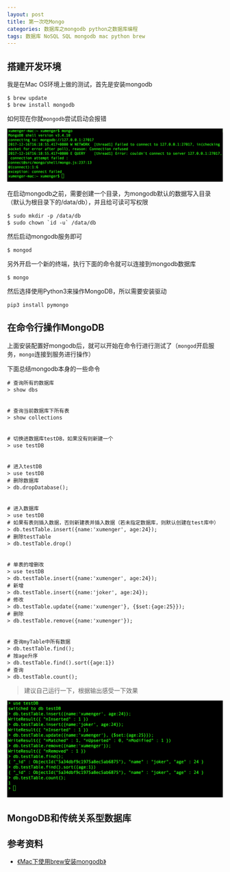 ```yaml
---
layout: post
title: 第一次吃Mongo
categories: 数据库之mongodb python之数据库编程
tags: 数据库 NoSQL SQL mongodb mac python brew
---
```


## 搭建开发环境

我是在Mac OS环境上做的测试，首先是安装mongodb

```
$ brew update
$ brew install mongodb
```

如何现在你就`mongodb`尝试启动会报错

![image](../media/image/2017-12-16/01.png)

在启动mongodb之前，需要创建一个目录，为mongodb默认的数据写入目录（默认为根目录下的/data/db），并且给可读可写权限

```
$ sudo mkdir -p /data/db
$ sudo chown `id -u` /data/db
```

然后启动mongodb服务即可

```
$ mongod
```

另外开启一个新的终端，执行下面的命令就可以连接到mongodb数据库

```
$ mongo
```

然后选择使用Python3来操作MongoDB，所以需要安装驱动

```
pip3 install pymongo
```

## 在命令行操作MongoDB

上面安装配置好mongodb后，就可以开始在命令行进行测试了（`mongod`开启服务，`mongo`连接到服务进行操作）

下面总结mongodb本身的一些命令

```
# 查询所有的数据库
> show dbs


# 查询当前数据库下所有表
> show collections


# 切换进数据库testDB，如果没有则新建一个
> use testDB


# 进入testDB
> use testDB
# 删除数据库
> db.dropDatabase();


# 进入数据库
> use testDB
# 如果有表则插入数据，否则新建表并插入数据（若未指定数据库，则默认创建在test库中）
> db.testTable.insert({name:'xumenger', age:24});
# 删除testTable
> db.testTable.drop()


# 单表的增删改
> use testDB
> db.testTable.insert({name:'xumenger', age:24});
# 新增
> db.testTable.insert({name:'joker', age:24});
# 修改
> db.testTable.update({name:'xumenger'}, {$set:{age:25}});
# 删除
> db.testTable.remove({name:'xumenger'});


# 查询myTable中所有数据
> db.testTable.find();
# 按age升序
> db.testTable.find().sort({age:1})
# 查询
> db.testTable.count();
```

>建议自己运行一下，根据输出感受一下效果

![image](../media/image/2017-12-16/02.png)

## 


## MongoDB和传统关系型数据库


## 参考资料

* [《Mac下使用brew安装mongodb》](http://blog.csdn.net/moumaobuchiyu/article/details/54885306)

